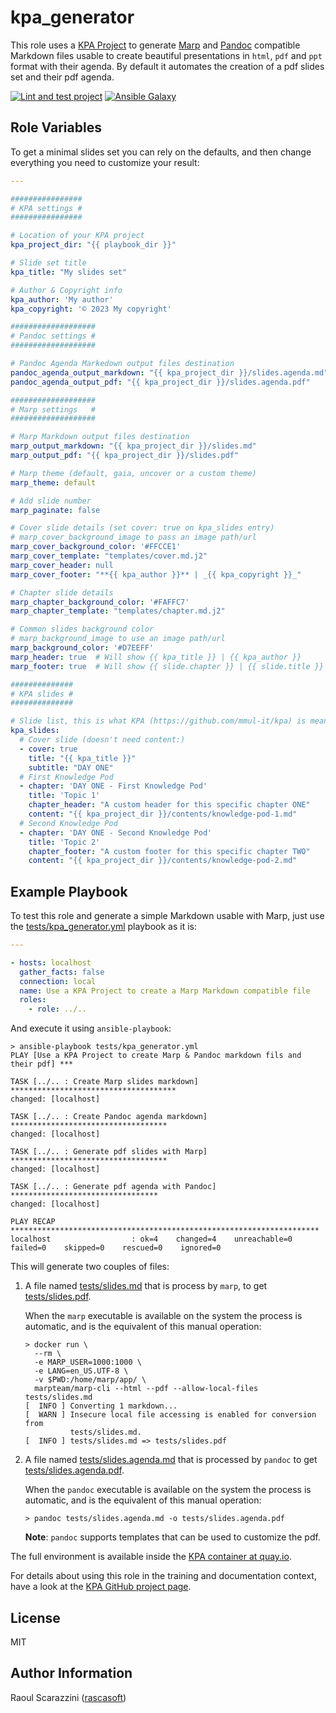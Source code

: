 kpa_generator
=============

This role uses a [KPA Project](https://github.com/mmul-it/kpa) to generate
[Marp](https://marp.app/#get-started) and [Pandoc](https://pandoc.org/MANUAL.html) compatible Markdown files usable to
create beautiful presentations in `html`, `pdf` and `ppt` format with their
agenda.
By default it automates the creation of a pdf slides set and their pdf agenda.

[![Lint and test project](https://github.com/mmul-it/kpa_generator/actions/workflows/main.yml/badge.svg)](https://github.com/mmul-it/kpa_generator/actions/workflows/main.yml)
[![Ansible Galaxy](https://img.shields.io/badge/ansible--galaxy-kpa_generator-blue.svg)](https://galaxy.ansible.com/mmul/kpa_generator)


Role Variables
--------------

To get a minimal slides set you can rely on the defaults, and then change
everything you need to customize your result:

```yaml
---

################
# KPA settings #
################

# Location of your KPA project
kpa_project_dir: "{{ playbook_dir }}"

# Slide set title
kpa_title: "My slides set"

# Author & Copyright info
kpa_author: 'My author'
kpa_copyright: '© 2023 My copyright'

###################
# Pandoc settings #
###################

# Pandoc Agenda Markedown output files destination
pandoc_agenda_output_markdown: "{{ kpa_project_dir }}/slides.agenda.md"
pandoc_agenda_output_pdf: "{{ kpa_project_dir }}/slides.agenda.pdf"

###################
# Marp settings   #
###################

# Marp Markdown output files destination
marp_output_markdown: "{{ kpa_project_dir }}/slides.md"
marp_output_pdf: "{{ kpa_project_dir }}/slides.pdf"

# Marp theme (default, gaia, uncover or a custom theme)
marp_theme: default

# Add slide number
marp_paginate: false

# Cover slide details (set cover: true on kpa_slides entry)
# marp_cover_background_image to pass an image path/url
marp_cover_background_color: '#FFCCE1'
marp_cover_template: "templates/cover.md.j2"
marp_cover_header: null
marp_cover_footer: "**{{ kpa_author }}** | _{{ kpa_copyright }}_"

# Chapter slide details
marp_chapter_background_color: '#FAFFC7'
marp_chapter_template: "templates/chapter.md.j2"

# Common slides background color
# marp_background_image to use an image path/url
marp_background_color: '#D7EEFF'
marp_header: true  # Will show {{ kpa_title }} | {{ kpa_author }}
marp_footer: true  # Will show {{ slide.chapter }} | {{ slide.title }}

##############
# KPA slides #
##############

# Slide list, this is what KPA (https://github.com/mmul-it/kpa) is meant for
kpa_slides:
  # Cover slide (doesn't need content:)
  - cover: true
    title: "{{ kpa_title }}"
    subtitle: "DAY ONE"
  # First Knowledge Pod
  - chapter: 'DAY ONE - First Knowledge Pod'
    title: 'Topic 1'
    chapter_header: "A custom header for this specific chapter ONE"
    content: "{{ kpa_project_dir }}/contents/knowledge-pod-1.md"
  # Second Knowledge Pod
  - chapter: 'DAY ONE - Second Knowledge Pod'
    title: 'Topic 2'
    chapter_footer: "A custom footer for this specific chapter TWO"
    content: "{{ kpa_project_dir }}/contents/knowledge-pod-2.md"
```

Example Playbook
----------------

To test this role and generate a simple Markdown usable with Marp, just use the
[tests/kpa_generator.yml](tests/kpa_generator.yml)
playbook as it is:

```yaml
---

- hosts: localhost
  gather_facts: false
  connection: local
  name: Use a KPA Project to create a Marp Markdown compatible file
  roles:
    - role: ../..
```

And execute it using `ansible-playbook`:

```console
> ansible-playbook tests/kpa_generator.yml
PLAY [Use a KPA Project to create Marp & Pandoc markdown fils and their pdf] ***

TASK [../.. : Create Marp slides markdown] *************************************
changed: [localhost]

TASK [../.. : Create Pandoc agenda markdown] ***********************************
changed: [localhost]

TASK [../.. : Generate pdf slides with Marp] ***********************************
changed: [localhost]

TASK [../.. : Generate pdf agenda with Pandoc] *********************************
changed: [localhost]

PLAY RECAP *********************************************************************
localhost                  : ok=4    changed=4    unreachable=0    failed=0    skipped=0    rescued=0    ignored=0
```

This will generate two couples of files:

1. A file named [tests/slides.md](tests/slides.md) that is process by `marp`, to
   get [tests/slides.pdf](tests/slides.pdf).

   When the `marp` executable is available on the system the process is
   automatic, and is the equivalent of this manual operation:

   ```console
   > docker run \
     --rm \
     -e MARP_USER=1000:1000 \
     -e LANG=en_US.UTF-8 \
     -v $PWD:/home/marp/app/ \
     marpteam/marp-cli --html --pdf --allow-local-files tests/slides.md
   [  INFO ] Converting 1 markdown...
   [  WARN ] Insecure local file accessing is enabled for conversion from
             tests/slides.md.
   [  INFO ] tests/slides.md => tests/slides.pdf
   ```

2. A file named [tests/slides.agenda.md](tests/slides.agenda.md) that is
   processed by `pandoc` to get [tests/slides.agenda.pdf](tests/slides.agenda.pdf).

   When the `pandoc` executable is available on the system the process is
   automatic, and is the equivalent of this manual operation:

   ```console
   > pandoc tests/slides.agenda.md -o tests/slides.agenda.pdf
   ```

   **Note**: `pandoc` supports templates that can be used to customize the pdf.

The full environment is available inside the [KPA container at quay.io](https://quay.io/repository/mmul/kpa).

For details about using this role in the training and documentation context,
have a look at the [KPA GitHub project page](https://github.com/mmul-it/kpa).

License
-------

MIT

Author Information
------------------

Raoul Scarazzini ([rascasoft](https://github.com/rascasoft))
